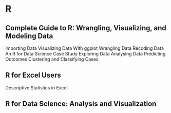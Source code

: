 # R

## Complete Guide to R: Wrangling, Visualizing, and Modeling Data
Importing Data
Visualizing Data With ggplot
Wrangling Data
Recoding Data
An R for Data Science Case Study
Exploring Data
Analysing Data
Predicting Outcomes
Clustering and Classifying Cases

## R for Excel Users
Descriptive Statistics in Excel


## R for Data Science: Analysis and Visualization


